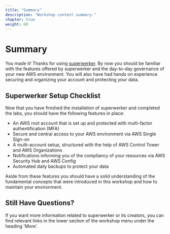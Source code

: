 ```yaml
---
title: "Summary"
description: "Workshop content summary."
chapter: true
weight: 60
---
```


# Summary

You made it! Thanks for using [superwerker]. By now you should be familiar with the features offered by superwerker and the day-to-day governance of your new AWS environment. You will also have had hands on experience securing and organizing your account and protecting your data.

## Superwerker Setup Checklist

Now that you have finished the installation of superwerker and completed the labs, you should have the following features in place:

- An AWS root account that is set up and protected with multi-factor authentification (MFA)
- Secure and central access to your AWS environment via AWS Single Sign-on
- A multi-account setup, structured with the help of AWS Control Tower and AWS Organizations
- Notifications informing you of the compliancy of your resources via AWS Security Hub and AWS Config
- Automated daily backups to protect your data

Aside from these features you should have a solid understanding of the fundamental concepts that were introduced in this workshop and how to maintain your environment. 

## Still Have Questions?

If you want more information related to superwerker or its creators, you can find relevant links in the lower section of the workshop menu under the heading 'More'.

[superwerker]: https://github.com/superwerker/superwerker

